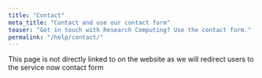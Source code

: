 ```yaml
---
title: "Contact"
meta_title: "Contact and use our contact form"
teaser: "Get in touch with Research Computing? Use the contact form."
permalink: "/help/contact/"
---
```

This page is not directly linked to on the website as we will redirect users to the service now contact form